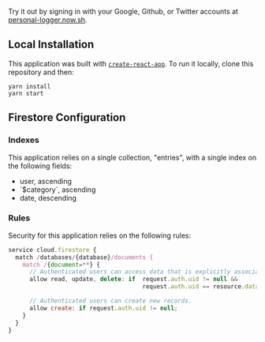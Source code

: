 Try it out by signing in with your Google, Github, or Twitter accounts at [personal-logger.now.sh](https://personal-logger.now.sh/).

## Local Installation

This application was built with [`create-react-app`](https://github.com/facebookincubator/create-react-app). To run it locally, clone this repository and then:
```
yarn install
yarn start
```

## Firestore Configuration

### Indexes

This application relies on a single collection, "entries", with a single index on the following fields:
* user, ascending
* \`$category\`, ascending
* date, descending

### Rules

Security for this application relies on the following rules:
```js
service cloud.firestore {
  match /databases/{database}/documents {
    match /{document=**} {
      // Authenticated users can access data that is explicitly associated with them.
      allow read, update, delete: if  request.auth.uid != null &&
                                      request.auth.uid == resource.data.user;

      // Authenticated users can create new records.
      allow create: if request.auth.uid != null;
    }
  }
}
```
